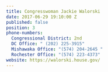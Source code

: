 ```yaml
---
title: Congresswoman Jackie Walorski
date: 2017-06-29 19:10:00 Z
published: false
position: 3
phone-numbers:
  Congressional District: 2nd
  DC Office: " (202) 225-3915"
  Mishawaka Office: "(574) 204-2645 "
  Rochester Office: "(574) 223-4373"
website: https://walorski.house.gov/
---
```


